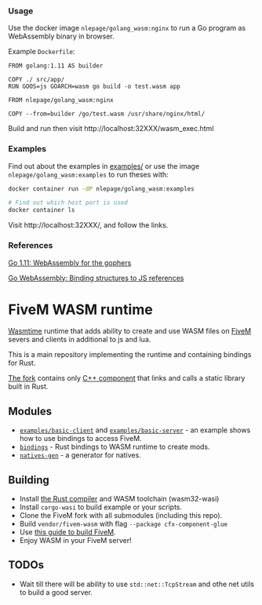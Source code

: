 ### Usage

Use the docker image `nlepage/golang_wasm:nginx` to run a Go program as WebAssembly binary in browser.

Example `Dockerfile`:
```
FROM golang:1.11 AS builder

COPY ./ src/app/
RUN GOOS=js GOARCH=wasm go build -o test.wasm app

FROM nlepage/golang_wasm:nginx

COPY --from=builder /go/test.wasm /usr/share/nginx/html/
```

Build and run then visit http://localhost:32XXX/wasm_exec.html

### Examples

Find out about the examples in [examples/](https://github.com/nlepage/golang-wasm/tree/master/examples) or use the image `nlepage/golang_wasm:examples` to run theses with:

```sh
docker container run -dP nlepage/golang_wasm:examples

# Find out which host port is used
docker container ls
```

Visit http://localhost:32XXX/, and follow the links.

### References

[Go 1.11: WebAssembly for the gophers](https://medium.zenika.com/go-1-11-webassembly-for-the-gophers-ae4bb8b1ee03)

[Go WebAssembly: Binding structures to JS references](https://medium.zenika.com/go-webassembly-binding-structures-to-js-references-4eddd6fd4d23)


# FiveM WASM runtime
[Wasmtime](https://wasmtime.dev) runtime that adds ability to create and use WASM files on [FiveM](https://fivem.net) severs and clients in additional to js and lua.

This is a main repository implementing the runtime and containing bindings for Rust.

[The fork](https://github.com/zottce/fivem) contains only [C++ component](https://github.com/ZOTTCE/fivem/tree/wasm/code/components/citizen-scripting-wasm) that links and calls a static library built in Rust.

## Modules
* [`examples/basic-client`](examples/basic-client/) and [`examples/basic-server`](examples/basic-server/) - an example shows how to use bindings to access FiveM.
* [`bindings`](bindings/) - Rust bindings to WASM runtime to create mods.
* [`natives-gen`](natives-gen/) - a generator for natives.

## Building
* Install [the Rust compiler](https://rust-lang.org) and WASM toolchain (wasm32-wasi)
* Install `cargo-wasi` to build example or your scripts.
* Clone the FiveM fork with all submodules (including this repo).
* Build `vendor/fivem-wasm` with flag `--package cfx-component-glue`
* Use [this guide to build FiveM](https://github.com/citizenfx/fivem/blob/master/docs/building.md).
* Enjoy WASM in your FiveM server!

## TODOs
* Wait till there will be ability to use `std::net::TcpStream` and othe net utils to build a good server.